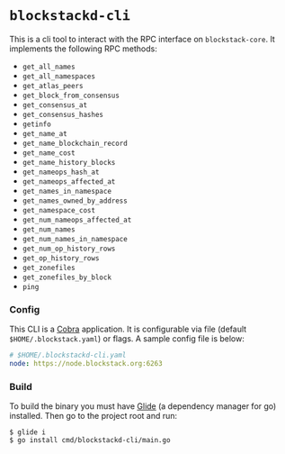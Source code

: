 # `blockstackd-cli`

This is a cli tool to interact with the RPC interface on `blockstack-core`. It implements the following RPC methods:

- `get_all_names`
- `get_all_namespaces`
- `get_atlas_peers`
- `get_block_from_consensus`
- `get_consensus_at`
- `get_consensus_hashes`
- `getinfo`
- `get_name_at`
- `get_name_blockchain_record`
- `get_name_cost`
- `get_name_history_blocks`
- `get_nameops_hash_at`
- `get_nameops_affected_at`
- `get_names_in_namespace`
- `get_names_owned_by_address`
- `get_namespace_cost`
- `get_num_nameops_affected_at`
- `get_num_names`
- `get_num_names_in_namespace`
- `get_num_op_history_rows`
- `get_op_history_rows`
- `get_zonefiles`
- `get_zonefiles_by_block`
- `ping`

### Config

This CLI is a [Cobra](https://github.com/spf13/cobra) application. It is configurable via file (default `$HOME/.blockstack.yaml`) or flags. A sample config file is below:

```yaml
# $HOME/.blockstackd-cli.yaml
node: https://node.blockstack.org:6263
```

### Build

To build the binary you must have [Glide](https://github.com/Masterminds/glide) (a dependency manager for go) installed. Then go to the project root and run:

```shell
$ glide i
$ go install cmd/blockstackd-cli/main.go
```
